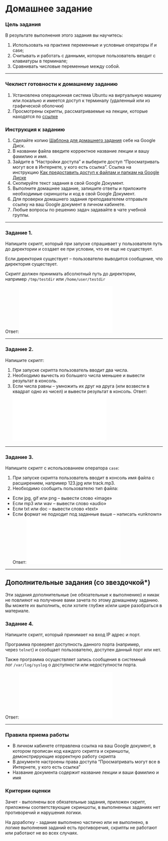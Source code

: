 # Домашнее задание

### [](https://github.com/netology-code/snet-homeworks/blob/snet-18/5-01.md#%D1%86%D0%B5%D0%BB%D1%8C-%D0%B7%D0%B0%D0%B4%D0%B0%D0%BD%D0%B8%D1%8F)Цель задания

В результате выполнения этого задания вы научитесь:

1.  Использовать на практике переменные и условные операторы if и case;
2.  Считывать и работать с данными, которые пользователь вводит с клавиатуры в терминале;
3.  Сравнивать числовые переменные между собой.

---

### [](https://github.com/netology-code/snet-homeworks/blob/snet-18/5-01.md#%D1%87%D0%B5%D0%BA%D0%BB%D0%B8%D1%81%D1%82-%D0%B3%D0%BE%D1%82%D0%BE%D0%B2%D0%BD%D0%BE%D1%81%D1%82%D0%B8-%D0%BA-%D0%B4%D0%BE%D0%BC%D0%B0%D1%88%D0%BD%D0%B5%D0%BC%D1%83-%D0%B7%D0%B0%D0%B4%D0%B0%D0%BD%D0%B8%D1%8E)Чеклист готовности к домашнему заданию

1.  Установлена операционная система Ubuntu на виртуальную машину или локально и имеется доступ к терминалу (удаленный или из графической оболочки)
2.  Просмотрены скрипты, рассматриваемые на лекции, которые находятся по [ссылке](https://github.com/netology-code/snet-homeworks/blob/snet-18/5-01)

### [](https://github.com/netology-code/snet-homeworks/blob/snet-18/5-01.md#%D0%B8%D0%BD%D1%81%D1%82%D1%80%D1%83%D0%BA%D1%86%D0%B8%D1%8F-%D0%BA-%D0%B7%D0%B0%D0%B4%D0%B0%D0%BD%D0%B8%D1%8E)Инструкция к заданию

1.  Сделайте копию [Шаблона для домашнего задания](https://docs.google.com/document/d/1youKpKm_JrC0UzDyUslIZW2E2bIv5OVlm_TQDvH5Pvs/edit) себе на Google Диск.
2.  В названии файла введите корректное название лекции и вашу фамилию и имя.
3.  Зайдите в “Настройки доступа” и выберите доступ “Просматривать могут все в Интернете, у кого есть ссылка”. Ссылка на инструкцию [Как предоставить доступ к файлам и папкам на Google Диске](https://support.google.com/docs/answer/2494822?hl=ru&co=GENIE.Platform%3DDesktop)
4.  Скопируйте текст задания в свой Google Документ.
5.  Выполните домашнее задание, запишите ответы и приложите необходимые скриншоты и код в свой Google Документ.
6.  Для проверки домашнего задания преподавателем отправьте ссылку на ваш Google документ в личном кабинете.
7.  Любые вопросы по решению задач задавайте в чате учебной группы.

---

### [](https://github.com/netology-code/snet-homeworks/blob/snet-18/5-01.md#%D0%B7%D0%B0%D0%B4%D0%B0%D0%BD%D0%B8%D0%B5-1)Задание 1.

Напишите скрипт, который при запуске спрашивает у пользователя путь до директории и создает ее при условии, что ее еще не существует.

Если директория существует – пользователю выводится сообщение, что директория существует.

Скрипт должен принимать абсолютный путь до директории, например `/tmp/testdir` или `/home/user/testdir`

Ответ:![](attachmants/mk.sh)

---

### [](https://github.com/netology-code/snet-homeworks/blob/snet-18/5-01.md#%D0%B7%D0%B0%D0%B4%D0%B0%D0%BD%D0%B8%D0%B5-2)Задание 2.

Напишите скрипт:

1.  При запуске скрипта пользователь вводит два числа.
2.  Необходимо вычесть из большего числа меньшее и вывести результат в консоль.
3.  Если числа равны – умножить их друг на друга (или возвести в квадрат одно из чисел) и вывести результат в консоль.
Ответ:![](attachmants/count.sh)

---

### [](https://github.com/netology-code/snet-homeworks/blob/snet-18/5-01.md#%D0%B7%D0%B0%D0%B4%D0%B0%D0%BD%D0%B8%D0%B5-3)Задание 3.

Напишите скрипт с использованием оператора `case`:

1.  При запуске скрипта пользователь вводит в консоль имя файла с расширением, например 123.jpg или track.mp3.
2.  Необходимо сообщить пользователю тип файла:

-   Если jpg, gif или png – вывести слово «image»
-   Если mp3 или wav – вывести слово «audio»
-   Если txt или doc – вывести слово «text»
-   Если формат не подходит под заданные выше – написать «unknown»
Ответ:![](attachmants/case.sh)

---

## [](https://github.com/netology-code/snet-homeworks/blob/snet-18/5-01.md#%D0%B4%D0%BE%D0%BF%D0%BE%D0%BB%D0%BD%D0%B8%D1%82%D0%B5%D0%BB%D1%8C%D0%BD%D1%8B%D0%B5-%D0%B7%D0%B0%D0%B4%D0%B0%D0%BD%D0%B8%D1%8F-%D1%81%D0%BE-%D0%B7%D0%B2%D0%B5%D0%B7%D0%B4%D0%BE%D1%87%D0%BA%D0%BE%D0%B9)Дополнительные задания (со звездочкой*)

Эти задания дополнительные (не обязательные к выполнению) и никак не повлияют на получение вами зачета по этому домашнему заданию. Вы можете их выполнить, если хотите глубже и/или шире разобраться в материале.

### [](https://github.com/netology-code/snet-homeworks/blob/snet-18/5-01.md#%D0%B7%D0%B0%D0%B4%D0%B0%D0%BD%D0%B8%D0%B5-4)Задание 4.

Напишите скрипт, который принимает на вход IP адрес и порт.

Программа проверяет доступность данного порта (например, через `telnet`) и сообщает пользователю, доступен данный порт или нет.

Также программа осуществляет запись сообщения в системный лог `/var/log/syslog` о доступности или недоступности порта.

Ответ:![](attachmants/port.sh)


---

### [](https://github.com/netology-code/snet-homeworks/blob/snet-18/5-01.md#%D0%BF%D1%80%D0%B0%D0%B2%D0%B8%D0%BB%D0%B0-%D0%BF%D1%80%D0%B8%D0%B5%D0%BC%D0%B0-%D1%80%D0%B0%D0%B1%D0%BE%D1%82%D1%8B)Правила приема работы

-   В личном кабинете отправлена ссылка на ваш Google документ, в котором прописан код каждого скрипта и скриншоты, демонстрирующие корректную работу скрипта
-   В документе настроены права доступа “Просматривать могут все в Интернете, у кого есть ссылка”
-   Название документа содержит название лекции и ваши фамилию и имя

### [](https://github.com/netology-code/snet-homeworks/blob/snet-18/5-01.md#%D0%BA%D1%80%D0%B8%D1%82%D0%B5%D1%80%D0%B8%D0%B8-%D0%BE%D1%86%D0%B5%D0%BD%D0%BA%D0%B8)Критерии оценки

Зачет - выполнены все обязательные задания, приложен скрипт, приложены соответствующие скриншоты, в выполненных заданиях нет противоречий и нарушения логики.

На доработку - задание выполнено частично или не выполнено, в логике выполнения заданий есть противоречия, скрипты не работают или работают не во всех случаях.